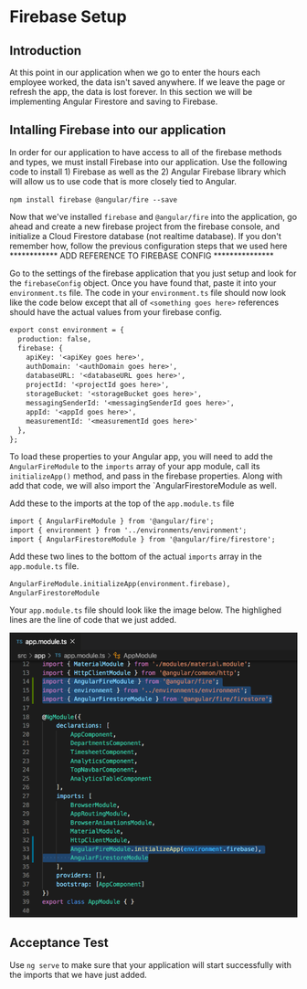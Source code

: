 # Firebase Setup

## Introduction

At this point in our application when we go to enter the hours each employee worked, the data isn't saved anywhere. If we leave the page or refresh the app, the data is lost forever. In this section we will be implementing Angular Firestore and saving to Firebase.


## Intalling Firebase into our application

In order for our application to have access to all of the firebase methods and types, we must install Firebase into our application. Use the following code to install 1) Firebase as well as the 2) Angular Firebase library which will allow us to use code that is more closely tied to Angular.

`npm install firebase @angular/fire --save`


Now that we've installed `firebase` and `@angular/fire` into the application, go ahead and create a new firebase project from the firebase console, and initialize a Cloud Firestore database (not realtime database). If you don't remember how, follow the previous configuration steps that we used here ************ ADD REFERENCE TO FIREBASE CONFIG *************** 

Go to the settings of the firebase application that you just setup and look for the `firebaseConfig` object. Once you have found that, paste it into your `environment.ts` file. The code in your `environment.ts` file should now look like the code below except that all of `<something goes here>` references should have the actual values from your firebase config.

```
export const environment = {
  production: false,
  firebase: {
    apiKey: '<apiKey goes here>',
    authDomain: '<authDomain goes here>',
    databaseURL: '<databaseURL goes here>',
    projectId: '<projectId goes here>',
    storageBucket: '<storageBucket goes here>',
    messagingSenderId: '<messagingSenderId goes here>',
    appId: '<appId goes here>',
    measurementId: '<measurementId goes here>'
  },
};
```

To load these properties to your Angular app, you will need to add the `AngularFireModule` to the `imports` array of your app module, call its `initializeApp()` method, and pass in the firebase properties. Along with add that code, we will also import the `AngularFirestoreModule as well.

Add these to the imports at the top of the `app.module.ts` file

```
import { AngularFireModule } from '@angular/fire';
import { environment } from '../environments/environment';
import { AngularFirestoreModule } from '@angular/fire/firestore';
```

Add these two lines to the bottom of the actual `imports` array in the `app.module.ts` file.

```
AngularFireModule.initializeApp(environment.firebase),
AngularFirestoreModule
```


Your `app.module.ts` file should look like the image below. The highlighed lines are the line of code that we just added.

![](img/firebase_imports.png)


## Acceptance Test

Use `ng serve` to make sure that your application will start successfully with the imports that we have just added.